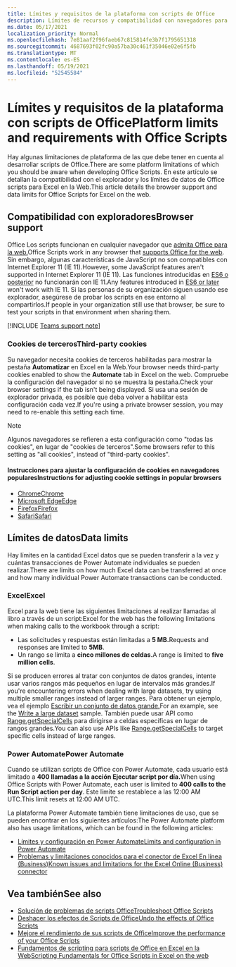 ```yaml
---
title: Límites y requisitos de la plataforma con scripts de Office
description: Límites de recursos y compatibilidad con navegadores para scripts de Office cuando se usan con Excel en la Web
ms.date: 05/17/2021
localization_priority: Normal
ms.openlocfilehash: 7e81aaf2f96faeb67c815814fe3b7f1795651318
ms.sourcegitcommit: 4687693f02fc90a57ba30c461f35046e02e6f5fb
ms.translationtype: MT
ms.contentlocale: es-ES
ms.lasthandoff: 05/19/2021
ms.locfileid: "52545584"
---
```

# <a name="platform-limits-and-requirements-with-office-scripts"></a><span data-ttu-id="97594-103">Límites y requisitos de la plataforma con scripts de Office</span><span class="sxs-lookup"><span data-stu-id="97594-103">Platform limits and requirements with Office Scripts</span></span>

<span data-ttu-id="97594-104">Hay algunas limitaciones de plataforma de las que debe tener en cuenta al desarrollar scripts de Office.</span><span class="sxs-lookup"><span data-stu-id="97594-104">There are some platform limitations of which you should be aware when developing Office Scripts.</span></span> <span data-ttu-id="97594-105">En este artículo se detallan la compatibilidad con el explorador y los límites de datos de Office scripts para Excel en la Web.</span><span class="sxs-lookup"><span data-stu-id="97594-105">This article details the browser support and data limits for Office Scripts for Excel on the web.</span></span>

## <a name="browser-support"></a><span data-ttu-id="97594-106">Compatibilidad con exploradores</span><span class="sxs-lookup"><span data-stu-id="97594-106">Browser support</span></span>

<span data-ttu-id="97594-107">Office Los scripts funcionan en cualquier navegador que [admita Office para la web.](https://support.microsoft.com/office/ad1303e0-a318-47aa-b409-d3a5eb44e452)</span><span class="sxs-lookup"><span data-stu-id="97594-107">Office Scripts work in any browser that [supports Office for the web](https://support.microsoft.com/office/ad1303e0-a318-47aa-b409-d3a5eb44e452).</span></span> <span data-ttu-id="97594-108">Sin embargo, algunas características de JavaScript no son compatibles con Internet Explorer 11 (IE 11).</span><span class="sxs-lookup"><span data-stu-id="97594-108">However, some JavaScript features aren't supported in Internet Explorer 11 (IE 11).</span></span> <span data-ttu-id="97594-109">Las funciones introducidas en [ES6 o posterior](https://www.w3schools.com/Js/js_es6.asp) no funcionarán con IE 11.</span><span class="sxs-lookup"><span data-stu-id="97594-109">Any features introduced in [ES6 or later](https://www.w3schools.com/Js/js_es6.asp) won't work with IE 11.</span></span> <span data-ttu-id="97594-110">Si las personas de su organización siguen usando ese explorador, asegúrese de probar los scripts en ese entorno al compartirlos.</span><span class="sxs-lookup"><span data-stu-id="97594-110">If people in your organization still use that browser, be sure to test your scripts in that environment when sharing them.</span></span>

[!INCLUDE [Teams support note](../includes/teams-support-note.md)]

### <a name="third-party-cookies"></a><span data-ttu-id="97594-111">Cookies de terceros</span><span class="sxs-lookup"><span data-stu-id="97594-111">Third-party cookies</span></span>

<span data-ttu-id="97594-112">Su navegador necesita cookies de terceros habilitadas para mostrar la pestaña **Automatizar** en Excel en la Web.</span><span class="sxs-lookup"><span data-stu-id="97594-112">Your browser needs third-party cookies enabled to show the **Automate** tab in Excel on the web.</span></span> <span data-ttu-id="97594-113">Compruebe la configuración del navegador si no se muestra la pestaña.</span><span class="sxs-lookup"><span data-stu-id="97594-113">Check your browser settings if the tab isn't being displayed.</span></span> <span data-ttu-id="97594-114">Si usa una sesión de explorador privada, es posible que deba volver a habilitar esta configuración cada vez.</span><span class="sxs-lookup"><span data-stu-id="97594-114">If you're using a private browser session, you may need to re-enable this setting each time.</span></span>

> [!NOTE]
> <span data-ttu-id="97594-115">Algunos navegadores se refieren a esta configuración como "todas las cookies", en lugar de "cookies de terceros".</span><span class="sxs-lookup"><span data-stu-id="97594-115">Some browsers refer to this setting as "all cookies", instead of "third-party cookies".</span></span>

#### <a name="instructions-for-adjusting-cookie-settings-in-popular-browsers"></a><span data-ttu-id="97594-116">Instrucciones para ajustar la configuración de cookies en navegadores populares</span><span class="sxs-lookup"><span data-stu-id="97594-116">Instructions for adjusting cookie settings in popular browsers</span></span>

- [<span data-ttu-id="97594-117">Chrome</span><span class="sxs-lookup"><span data-stu-id="97594-117">Chrome</span></span>](https://support.google.com/chrome/answer/95647)
- [<span data-ttu-id="97594-118">Microsoft Edge</span><span class="sxs-lookup"><span data-stu-id="97594-118">Edge</span></span>](https://support.microsoft.com/microsoft-edge/temporarily-allow-cookies-and-site-data-in-microsoft-edge-597f04f2-c0ce-f08c-7c2b-541086362bd2)
- [<span data-ttu-id="97594-119">Firefox</span><span class="sxs-lookup"><span data-stu-id="97594-119">Firefox</span></span>](https://support.mozilla.org/kb/disable-third-party-cookies)
- [<span data-ttu-id="97594-120">Safari</span><span class="sxs-lookup"><span data-stu-id="97594-120">Safari</span></span>](https://support.apple.com/guide/safari/manage-cookies-and-website-data-sfri11471/mac)

## <a name="data-limits"></a><span data-ttu-id="97594-121">Límites de datos</span><span class="sxs-lookup"><span data-stu-id="97594-121">Data limits</span></span>

<span data-ttu-id="97594-122">Hay límites en la cantidad Excel datos que se pueden transferir a la vez y cuántas transacciones de Power Automate individuales se pueden realizar.</span><span class="sxs-lookup"><span data-stu-id="97594-122">There are limits on how much Excel data can be transferred at once and how many individual Power Automate transactions can be conducted.</span></span>

### <a name="excel"></a><span data-ttu-id="97594-123">Excel</span><span class="sxs-lookup"><span data-stu-id="97594-123">Excel</span></span>

<span data-ttu-id="97594-124">Excel para la web tiene las siguientes limitaciones al realizar llamadas al libro a través de un script:</span><span class="sxs-lookup"><span data-stu-id="97594-124">Excel for the web has the following limitations when making calls to the workbook through a script:</span></span>

- <span data-ttu-id="97594-125">Las solicitudes y respuestas están limitadas a **5 MB.**</span><span class="sxs-lookup"><span data-stu-id="97594-125">Requests and responses are limited to **5MB**.</span></span>
- <span data-ttu-id="97594-126">Un rango se limita a **cinco millones de celdas.**</span><span class="sxs-lookup"><span data-stu-id="97594-126">A range is limited to **five million cells**.</span></span>

<span data-ttu-id="97594-127">Si se producen errores al tratar con conjuntos de datos grandes, intente usar varios rangos más pequeños en lugar de intervalos más grandes.</span><span class="sxs-lookup"><span data-stu-id="97594-127">If you're encountering errors when dealing with large datasets, try using multiple smaller ranges instead of larger ranges.</span></span> <span data-ttu-id="97594-128">Para obtener un ejemplo, vea el ejemplo [Escribir un conjunto de datos grande.](../resources/samples/write-large-dataset.md)</span><span class="sxs-lookup"><span data-stu-id="97594-128">For an example, see the [Write a large dataset](../resources/samples/write-large-dataset.md) sample.</span></span> <span data-ttu-id="97594-129">También puede usar API como [Range.getSpecialCells](/javascript/api/office-scripts/excelscript/excelscript.range#getspecialcells-celltype--cellvaluetype-) para dirigirse a celdas específicas en lugar de rangos grandes.</span><span class="sxs-lookup"><span data-stu-id="97594-129">You can also use APIs like [Range.getSpecialCells](/javascript/api/office-scripts/excelscript/excelscript.range#getspecialcells-celltype--cellvaluetype-) to target specific cells instead of large ranges.</span></span>

### <a name="power-automate"></a><span data-ttu-id="97594-130">Power Automate</span><span class="sxs-lookup"><span data-stu-id="97594-130">Power Automate</span></span>

<span data-ttu-id="97594-131">Cuando se utilizan scripts de Office con Power Automate, cada usuario está limitado a **400 llamadas a la acción Ejecutar script por día.**</span><span class="sxs-lookup"><span data-stu-id="97594-131">When using Office Scripts with Power Automate, each user is limited to **400 calls to the Run Script action per day**.</span></span> <span data-ttu-id="97594-132">Este límite se restablece a las 12:00 AM UTC.</span><span class="sxs-lookup"><span data-stu-id="97594-132">This limit resets at 12:00 AM UTC.</span></span>

<span data-ttu-id="97594-133">La plataforma Power Automate también tiene limitaciones de uso, que se pueden encontrar en los siguientes artículos:</span><span class="sxs-lookup"><span data-stu-id="97594-133">The Power Automate platform also has usage limitations, which can be found in the following articles:</span></span>

- [<span data-ttu-id="97594-134">Límites y configuración en Power Automate</span><span class="sxs-lookup"><span data-stu-id="97594-134">Limits and configuration in Power Automate</span></span>](/power-automate/limits-and-config)
- [<span data-ttu-id="97594-135">Problemas y limitaciones conocidos para el conector de Excel En línea (Business)</span><span class="sxs-lookup"><span data-stu-id="97594-135">Known issues and limitations for the Excel Online (Business) connector</span></span>](/connectors/excelonlinebusiness/#known-issues-and-limitations)

## <a name="see-also"></a><span data-ttu-id="97594-136">Vea también</span><span class="sxs-lookup"><span data-stu-id="97594-136">See also</span></span>

- [<span data-ttu-id="97594-137">Solución de problemas de scripts Office</span><span class="sxs-lookup"><span data-stu-id="97594-137">Troubleshoot Office Scripts</span></span>](troubleshooting.md)
- [<span data-ttu-id="97594-138">Deshacer los efectos de Scripts de Office</span><span class="sxs-lookup"><span data-stu-id="97594-138">Undo the effects of Office Scripts</span></span>](undo.md)
- [<span data-ttu-id="97594-139">Mejore el rendimiento de sus scripts de Office</span><span class="sxs-lookup"><span data-stu-id="97594-139">Improve the performance of your Office Scripts</span></span>](../develop/web-client-performance.md)
- [<span data-ttu-id="97594-140">Fundamentos de scripting para scripts de Office en Excel en la Web</span><span class="sxs-lookup"><span data-stu-id="97594-140">Scripting Fundamentals for Office Scripts in Excel on the web</span></span>](../develop/scripting-fundamentals.md)
